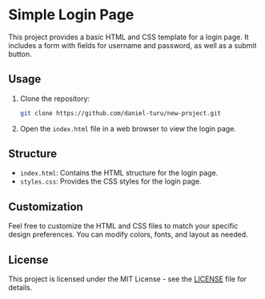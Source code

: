 # Simple Login Page

This project provides a basic HTML and CSS template for a login page. It includes a form with fields for username and password, as well as a submit button.

## Usage

1. Clone the repository:

    ```bash
    git clone https://github.com/daniel-turu/new-project.git
    ```

2. Open the `index.html` file in a web browser to view the login page.

## Structure

- `index.html`: Contains the HTML structure for the login page.
- `styles.css`: Provides the CSS styles for the login page.

## Customization

Feel free to customize the HTML and CSS files to match your specific design preferences. You can modify colors, fonts, and layout as needed.

## License

This project is licensed under the MIT License - see the [LICENSE](LICENSE) file for details.
